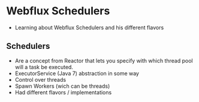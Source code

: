 # Webflux Schedulers

- Learning about Webflux Schedulers and his different flavors

## Schedulers
- Are a concept from Reactor that lets you specify with which thread pool will a task be executed.
- ExecutorService (Java 7) abstraction in some way
- Control over threads
- Spawn Workers (wich can be threads)
- Had different flavors / implementations
